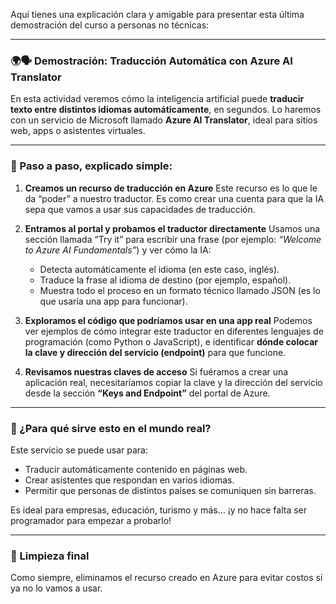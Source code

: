 Aquí tienes una explicación clara y amigable para presentar esta última demostración del curso a personas no técnicas:

---

### 🌍🗣️ **Demostración: Traducción Automática con Azure AI Translator**

En esta actividad veremos cómo la inteligencia artificial puede **traducir texto entre distintos idiomas automáticamente**, en segundos. Lo haremos con un servicio de Microsoft llamado **Azure AI Translator**, ideal para sitios web, apps o asistentes virtuales.

---

### 🔄 Paso a paso, explicado simple:

1. **Creamos un recurso de traducción en Azure**
   Este recurso es lo que le da “poder” a nuestro traductor. Es como crear una cuenta para que la IA sepa que vamos a usar sus capacidades de traducción.

2. **Entramos al portal y probamos el traductor directamente**
   Usamos una sección llamada “Try it” para escribir una frase (por ejemplo:
   *“Welcome to Azure AI Fundamentals”*)
   y ver cómo la IA:

   * Detecta automáticamente el idioma (en este caso, inglés).
   * Traduce la frase al idioma de destino (por ejemplo, español).
   * Muestra todo el proceso en un formato técnico llamado JSON (es lo que usaría una app para funcionar).

3. **Exploramos el código que podríamos usar en una app real**
   Podemos ver ejemplos de cómo integrar este traductor en diferentes lenguajes de programación (como Python o JavaScript), e identificar **dónde colocar la clave y dirección del servicio (endpoint)** para que funcione.

4. **Revisamos nuestras claves de acceso**
   Si fuéramos a crear una aplicación real, necesitaríamos copiar la clave y la dirección del servicio desde la sección **“Keys and Endpoint”** del portal de Azure.

---

### 🧠 ¿Para qué sirve esto en el mundo real?

Este servicio se puede usar para:

* Traducir automáticamente contenido en páginas web.
* Crear asistentes que respondan en varios idiomas.
* Permitir que personas de distintos países se comuniquen sin barreras.

Es ideal para empresas, educación, turismo y más… ¡y no hace falta ser programador para empezar a probarlo!

---

### 🧹 Limpieza final

Como siempre, eliminamos el recurso creado en Azure para evitar costos si ya no lo vamos a usar.

